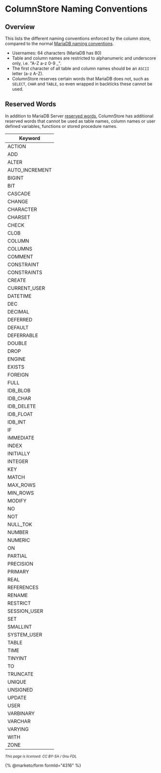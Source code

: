 # ColumnStore Naming Conventions

## Overview

This lists the different naming conventions enforced by the column store, compared to the normal [MariaDB naming conventions](https://app.gitbook.com/s/SsmexDFPv2xG2OTyO5yV/reference/sql-structure/sql-language-structure/identifier-names).

* Usernames: 64 characters (MariaDB has 80)
* Table and column names are restricted to alphanumeric and underscore only, i.e. "A-Z a-z 0-9 \_".
* The first character of all table and column names should be an `ASCII` letter (a-z A-Z).
* ColumnStore reserves certain words that MariaDB does not, such as `SELECT`, `CHAR` and `TABLE`, so even wrapped in backticks these cannot be used.

## Reserved Words

In addition to MariaDB Server [reserved words](https://app.gitbook.com/s/SsmexDFPv2xG2OTyO5yV/reference/sql-structure/sql-language-structure/reserved-words), ColumnStore has additional reserved words that cannot be used as table names, column names or user defined variables, functions or stored procedure names.

| Keyword         |
| --------------- |
| ACTION          |
| ADD             |
| ALTER           |
| AUTO\_INCREMENT |
| BIGINT          |
| BIT             |
| CASCADE         |
| CHANGE          |
| CHARACTER       |
| CHARSET         |
| CHECK           |
| CLOB            |
| COLUMN          |
| COLUMNS         |
| COMMENT         |
| CONSTRAINT      |
| CONSTRAINTS     |
| CREATE          |
| CURRENT\_USER   |
| DATETIME        |
| DEC             |
| DECIMAL         |
| DEFERRED        |
| DEFAULT         |
| DEFERRABLE      |
| DOUBLE          |
| DROP            |
| ENGINE          |
| EXISTS          |
| FOREIGN         |
| FULL            |
| IDB\_BLOB       |
| IDB\_CHAR       |
| IDB\_DELETE     |
| IDB\_FLOAT      |
| IDB\_INT        |
| IF              |
| IMMEDIATE       |
| INDEX           |
| INITIALLY       |
| INTEGER         |
| KEY             |
| MATCH           |
| MAX\_ROWS       |
| MIN\_ROWS       |
| MODIFY          |
| NO              |
| NOT             |
| NULL\_TOK       |
| NUMBER          |
| NUMERIC         |
| ON              |
| PARTIAL         |
| PRECISION       |
| PRIMARY         |
| REAL            |
| REFERENCES      |
| RENAME          |
| RESTRICT        |
| SESSION\_USER   |
| SET             |
| SMALLINT        |
| SYSTEM\_USER    |
| TABLE           |
| TIME            |
| TINYINT         |
| TO              |
| TRUNCATE        |
| UNIQUE          |
| UNSIGNED        |
| UPDATE          |
| USER            |
| VARBINARY       |
| VARCHAR         |
| VARYING         |
| WITH            |
| ZONE            |

<sub>_This page is licensed: CC BY-SA / Gnu FDL_</sub>

{% @marketo/form formId="4316" %}
